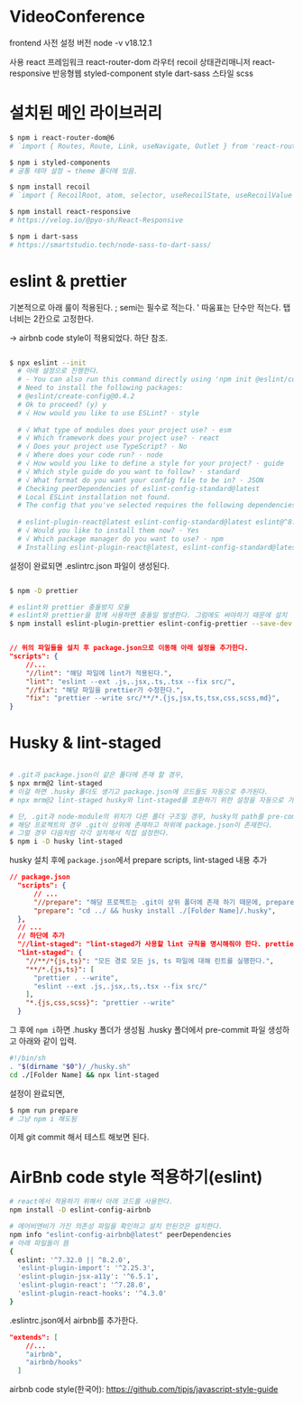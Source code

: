 # VideoConference

frontend 사전 설정
  버전
  node -v v18.12.1

  사용
  react 프레임워크
  react-router-dom 라우터
  recoil 상태관리매니저
  react-responsive 반응형웹
  styled-component style
  dart-sass 스타일 scss

<!-- 아래 설정은 최소 구성 시에 적용하는 방법 -->
<!-- git clone일 경우, npm i 만 진행 하면 된다. -->

# 설치된 메인 라이브러리
```bash
$ npm i react-router-dom@6
# `import { Routes, Route, Link, useNavigate, Outlet } from 'react-router-dom’` 가져다 쓰면 됨

$ npm i styled-components
# 공통 테마 설정 → theme 폴더에 있음.

$ npm install recoil
# `import { RecoilRoot, atom, selector, useRecoilState, useRecoilValue } from 'recoil'` 가져다 쓰면 됨

$ npm install react-responsive
# https://velog.io/@pyo-sh/React-Responsive

$ npm i dart-sass
# https://smartstudio.tech/node-sass-to-dart-sass/
```

# eslint & prettier
기본적으로 아래 룰이 적용된다.
; semi는 필수로 적는다.
' 따움표는 단수만 적는다.
탭 너비는 2칸으로 고정한다.

-> airbnb code style이 적용되었다. 하단 참조.

```bash

$ npx eslint --init
  # 아래 설정으로 진행한다.
  # - You can also run this command directly using 'npm init @eslint/config'.
  # Need to install the following packages:
  # @eslint/create-config@0.4.2
  # Ok to proceed? (y) y
  # √ How would you like to use ESLint? · style
  
  # √ What type of modules does your project use? · esm
  # √ Which framework does your project use? · react
  # √ Does your project use TypeScript? · No
  # √ Where does your code run? · node
  # √ How would you like to define a style for your project? · guide
  # √ Which style guide do you want to follow? · standard
  # √ What format do you want your config file to be in? · JSON
  # Checking peerDependencies of eslint-config-standard@latest
  # Local ESLint installation not found.
  # The config that you've selected requires the following dependencies:
  
  # eslint-plugin-react@latest eslint-config-standard@latest eslint@^8.0.1 eslint-plugin-import@^2.25.2 eslint-plugin-n@^15.0.0 eslint-plugin-promise@^6.0.0
  # √ Would you like to install them now? · Yes
  # √ Which package manager do you want to use? · npm
  # Installing eslint-plugin-react@latest, eslint-config-standard@latest, eslint@^8.0.1, eslint-plugin-import@^2.25.2, eslint-plugin-n@^15.0.0, eslint-plugin-promise@^6.0.0

```

설정이 완료되면 .eslintrc.json 파일이 생성된다.

```bash

$ npm -D prettier

# eslint와 prettier 충돌방지 모듈
# eslint와 prettier을 함께 사용하면 충돌일 발생한다. 그럼에도 써야하기 때문에 설치
$ npm install eslint-plugin-prettier eslint-config-prettier --save-dev

```

```json

// 위의 파일들을 설치 후 package.json으로 이동해 아래 설정을 추가한다.
"scripts": {
    //...
    "//lint": "해당 파일에 lint가 적용된다.",
    "lint": "eslint --ext .js,.jsx,.ts,.tsx --fix src/",
    "//fix": "해당 파일을 prettier가 수정한다.",
    "fix": "prettier --write src/**/*.{js,jsx,ts,tsx,css,scss,md}",
}

```

# Husky & lint-staged
```bash

# .git과 package.json이 같은 폴더에 존재 할 경우,
$ npx mrm@2 lint-staged
# 이걸 하면 .husky 폴더도 생기고 package.json에 코드들도 자동으로 추가된다.
# npx mrm@2 lint-staged husky와 lint-staged를 호환하기 위한 설정을 자동으로 가져옴(다른 누군가가 올려둔 설정을 복사해온다.)

# 단, .git과 node-module의 위치가 다른 폴더 구조일 경우, husky의 path를 pre-commit에서 경로 수정 해주어야 한다.
# 해당 프로젝트의 경우 .git이 상위에 존재하고 하위에 package.json이 존재한다.
# 그럴 경우 다음처럼 각각 설치해서 직접 설정한다.
$ npm i -D husky lint-staged

```

husky 설치 후에 `package.json`에서 prepare scripts, lint-staged 내용 추가
```json
// package.json
  "scripts": {
      // ...
      "//prepare": "해당 프로젝트는 .git이 상위 폴더에 존재 하기 때문에, prepare가 .git이 있는 폴더까지 도달했다가 하위로 내려와 인스톨 되어야 한다.",
      "prepare": "cd ../ && husky install ./[Folder Name]/.husky",
  },
  // ...
  // 하단에 추가
  "//lint-staged": "lint-staged가 사용할 lint 규칙을 명시해줘야 한다. prettier와 eslint를 가지고 lint한다.",
  "lint-staged": {
    "//**/*{js,ts}": "모든 경로 모든 js, ts 파일에 대해 린트를 실행한다.",
    "**/*.{js,ts}": [
      "prettier . --write",
      "eslint --ext .js,.jsx,.ts,.tsx --fix src/"
    ],
    "*.{js,css,scss}": "prettier --write"
  }

```

그 후에 `npm i`하면 .husky 폴더가 생성됨
.husky 폴더에서 pre-commit 파일 생성하고 아래와 같이 입력.
```sh
#!/bin/sh
. "$(dirname "$0")/_/husky.sh"
cd ./[Folder Name] && npx lint-staged
```

설정이 완료되면, 
```bash
$ npm run prepare
# 그냥 npm i 해도됨
```

이제 git commit 해서 테스트 해보면 된다.

# AirBnb code style 적용하기(eslint)

```bash
# react에서 적용하기 위해서 아래 코드를 사용한다.
npm install -D eslint-config-airbnb

# 에어비엔비가 가진 의존성 파일을 확인하고 설치 안된것은 설치한다.
npm info "eslint-config-airbnb@latest" peerDependencies
# 아래 파일들이 뜸
{
  eslint: '^7.32.0 || ^8.2.0',
  'eslint-plugin-import': '^2.25.3',
  'eslint-plugin-jsx-a11y': '^6.5.1',
  'eslint-plugin-react': '^7.28.0',
  'eslint-plugin-react-hooks': '^4.3.0'
}
```

.eslintrc.json에서 airbnb를 추가한다.
```json
"extends": [
    //...
    "airbnb",
    "airbnb/hooks"
  ]
```

airbnb code style(한국어): https://github.com/tipjs/javascript-style-guide
